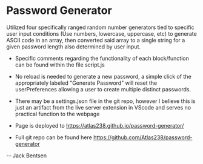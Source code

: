 # Password Generator

Utilized four specifically ranged random number generators tied to specific user input conditions (Use numbers, lowercase, uppercase, etc) to generate ASCII code in an array, then converted said array to a single string for a given password length also determined by user input.

- Specific comments regarding the functionality of each block/function can be found within the file script.js

- No reload is needed to generate a new password, a simple click of the appropriately labeled "Generate Password" will reset the userPreferences allowing a user to create multiple distinct passwords. 

- There may be a settings.json file in the git repo, however I believe this is just an artifact from the live server extension in VScode and serves no practical function to the webpage

- Page is deployed to https://atlas238.github.io/password-generator/

- Full git repo can be found here https://github.com/Atlas238/password-generator

-- Jack Bentsen